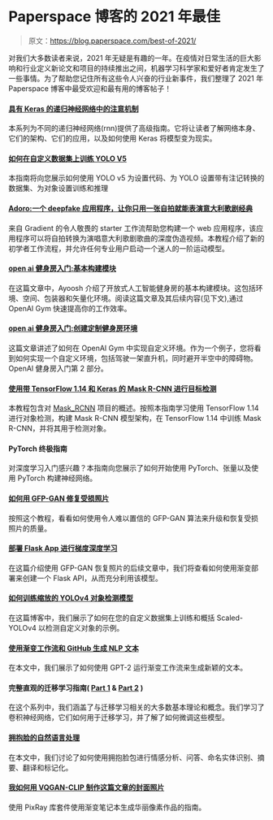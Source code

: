 # Paperspace 博客的 2021 年最佳

> 原文：<https://blog.paperspace.com/best-of-2021/>

对我们大多数读者来说，2021 年无疑是有趣的一年。在疫情对日常生活的巨大影响和行业定义新论文和项目的持续推出之间，机器学习科学家和爱好者肯定发生了一些事情。为了帮助您记住所有这些令人兴奋的行业新事件，我们整理了 2021 年 Paperspace 博客中最受欢迎和最有用的博客帖子！

#### [具有 Keras 的递归神经网络中的注意机制](https://blog.paperspace.com/seq-to-seq-attention-mechanism-keras/)

本系列为不同的递归神经网络(rnn)提供了高级指南。它将让读者了解网络本身、它们的架构、它们的应用，以及如何使用 Keras 将模型变为现实。

#### [如何在自定义数据集上训练 YOLO V5](https://blog.paperspace.com/train-yolov5-custom-data/)

本指南将向您展示如何使用 YOLO v5 为设置代码、为 YOLO 设置带有注记转换的数据集、为对象设置训练和推理

#### [Adoro:一个 deepfake 应用程序，让你只用一张自拍就能表演意大利歌剧经典](https://blog.paperspace.com/adoro-deepfake-your-selfie-first-order-motion-model/)

来自 Gradient 的令人敬畏的 starter 工作流帮助您构建一个 web 应用程序，该应用程序可以将自拍转换为演唱意大利歌剧歌曲的深度伪造视频。本教程介绍了新的初学者工作流程，并允许任何专业用户启动一个迷人的一阶运动模型。

#### [open ai 健身房入门:基本构建模块](https://blog.paperspace.com/getting-started-with-openai-gym/)

在这篇文章中，Ayoosh 介绍了开放式人工智能健身房的基本构建模块。这包括环境、空间、包装器和矢量化环境。阅读这篇文章及其后续内容(见下文),通过 OpenAI Gym 快速提高你的工作效率。

#### [open ai 健身房入门:创建定制健身房环境](https://blog.paperspace.com/creating-custom-environments-openai-gym/)

这篇文章讲述了如何在 OpenAI Gym 中实现自定义环境。作为一个例子，您将看到如何实现一个自定义环境，包括驾驶一架直升机，同时避开半空中的障碍物。OpenAI 健身房入门第 2 部分。

#### [使用带 TensorFlow 1.14 和 Keras 的 Mask R-CNN 进行目标检测](https://blog.paperspace.com/mask-r-cnn-in-tensorflow-2-0/)

本教程包含对 [Mask_RCNN](https://github.com/matterport/Mask_RCNN) 项目的概述。按照本指南学习使用 TensorFlow 1.14 进行对象检测，构建 Mask R-CNN 模型架构，在 TensorFlow 1.14 中训练 Mask R-CNN，并将其用于检测对象。

#### PyTorch 终极指南

对深度学习入门感兴趣？本指南向您展示了如何开始使用 PyTorch、张量以及使用 PyTorch 构建神经网络。

#### [如何用 GFP-GAN 修复受损照片](https://blog.paperspace.com/restoring-old-photos-using-gfp-gan/)

按照这个教程，看看如何使用令人难以置信的 GFP-GAN 算法来升级和恢复受损照片的质量。

#### [部署 Flask App 进行梯度深度学习](https://blog.paperspace.com/deployment-gan-to-flask/)

在这篇介绍使用 GFP-GAN 恢复照片的后续文章中，我们将查看如何使用渐变部署来创建一个 Flask API，从而充分利用该模型。

#### [如何训练缩放的 YOLOv4 对象检测模型](https://blog.paperspace.com/how-to-train-scaled-yolov4-object-detection/)

在这篇博客中，我们展示了如何在您的自定义数据集上训练和概括 Scaled-YOLOv4 以检测自定义对象的示例。

#### [使用渐变工作流和 GitHub 生成 NLP 文本](https://blog.paperspace.com/nlp-text-generation-using-gradient-workflows-and-github-integration/)

在本文中，我们展示了如何使用 GPT-2 运行渐变工作流来生成新颖的文本。

#### 完整直观的迁移学习指南( [Part 1](https://blog.paperspace.com/transfer-learning-explained/) & [Part 2](https://blog.paperspace.com/transfer-learning-explained-2/) )

在这个系列中，我们涵盖了与迁移学习相关的大多数基本理论和概念。我们学习了卷积神经网络，它们如何用于迁移学习，并了解了如何微调这些模型。

#### [拥抱脸的自然语言处理](https://blog.paperspace.com/natural-language-processing-with-huggingface/)

在本文中，我们讨论了如何使用拥抱脸包进行情感分析、问答、命名实体识别、摘要、翻译和标记化。

#### [我如何用 VQGAN-CLIP 制作这篇文章的封面照片](https://blog.paperspace.com/how-i-made-this-articles-cover-photo-with-vqgan-clip/)

使用 PixRay 库套件使用渐变笔记本生成华丽像素作品的指南。